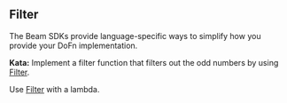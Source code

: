 <!--
  ~  Licensed to the Apache Software Foundation (ASF) under one
  ~  or more contributor license agreements.  See the NOTICE file
  ~  distributed with this work for additional information
  ~  regarding copyright ownership.  The ASF licenses this file
  ~  to you under the Apache License, Version 2.0 (the
  ~  "License"); you may not use this file except in compliance
  ~  with the License.  You may obtain a copy of the License at
  ~
  ~      http://www.apache.org/licenses/LICENSE-2.0
  ~
  ~  Unless required by applicable law or agreed to in writing, software
  ~  distributed under the License is distributed on an "AS IS" BASIS,
  ~  WITHOUT WARRANTIES OR CONDITIONS OF ANY KIND, either express or implied.
  ~  See the License for the specific language governing permissions and
  ~  limitations under the License.
  -->

Filter
------

The Beam SDKs provide language-specific ways to simplify how you provide your DoFn implementation.

**Kata:** Implement a filter function that filters out the odd numbers by using 
[Filter](https://beam.apache.org/releases/pydoc/current/apache_beam.transforms.core.html#apache_beam.transforms.core.Filter).

<div class="hint">
  Use <a href="https://beam.apache.org/releases/pydoc/current/apache_beam.transforms.core.html#apache_beam.transforms.core.Filter">
  Filter</a> with a lambda.
</div>
